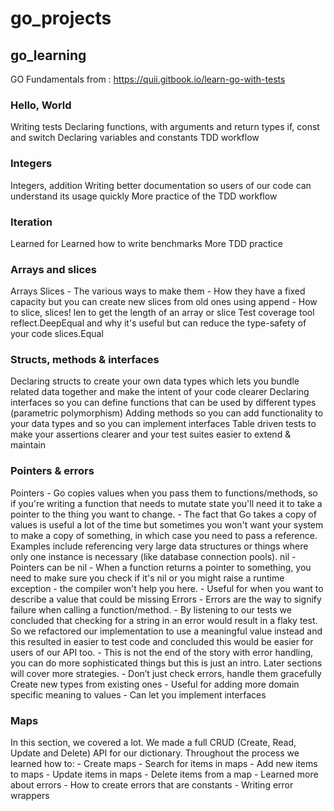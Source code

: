 # go_projects

## go_learning

GO Fundamentals from :
https://quii.gitbook.io/learn-go-with-tests

### Hello, World
Writing tests
Declaring functions, with arguments and return types
if, const and switch
Declaring variables and constants
TDD workflow

### Integers
Integers, addition
Writing better documentation so users of our code can understand its usage quickly
More practice of the TDD workflow

### Iteration
Learned for
Learned how to write benchmarks
More TDD practice

### Arrays and slices
Arrays
Slices
    - The various ways to make them
    - How they have a fixed capacity but you can create new slices from old ones using append
    - How to slice, slices!
len to get the length of an array or slice
Test coverage tool
reflect.DeepEqual and why it's useful but can reduce the type-safety of your code
slices.Equal 

### Structs, methods & interfaces
Declaring structs to create your own data types which lets you bundle related data together and make the intent of your code clearer
Declaring interfaces so you can define functions that can be used by different types (parametric polymorphism)
Adding methods so you can add functionality to your data types and so you can implement interfaces
Table driven tests to make your assertions clearer and your test suites easier to extend & maintain

### Pointers & errors
Pointers
    - Go copies values when you pass them to functions/methods, so if you're writing a function that needs to mutate state you'll need it to take a pointer to the thing you want to change.
    - The fact that Go takes a copy of values is useful a lot of the time but sometimes you won't want your system to make a copy of something, in which case you need to pass a reference. Examples include referencing very large data structures or things where only one instance is necessary (like database connection pools).
nil
    - Pointers can be nil
    - When a function returns a pointer to something, you need to make sure you check if it's nil or you might raise a runtime exception - the compiler won't help you here.
    - Useful for when you want to describe a value that could be missing
Errors
    - Errors are the way to signify failure when calling a function/method.
    - By listening to our tests we concluded that checking for a string in an error would result in a flaky test. So we refactored our implementation to use a meaningful value instead and this resulted in easier to test code and concluded this would be easier for users of our API too.
    - This is not the end of the story with error handling, you can do more sophisticated things but this is just an intro. Later sections will cover more strategies.
    - Don’t just check errors, handle them gracefully
Create new types from existing ones
    - Useful for adding more domain specific meaning to values
    - Can let you implement interfaces
### Maps
In this section, we covered a lot. We made a full CRUD (Create, Read, Update and Delete) API for our dictionary. Throughout the process we learned how to:
    - Create maps
    - Search for items in maps
    - Add new items to maps
    - Update items in maps
    - Delete items from a map
    - Learned more about errors
        - How to create errors that are constants
        - Writing error wrappers

